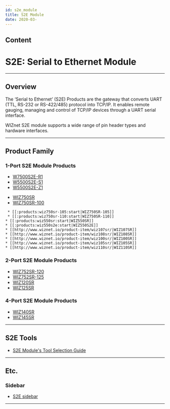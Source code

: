 ```yaml
---
id: s2e_module
title: S2E Module
date: 2020-03-
---
```


## Content

# S2E: Serial to Ethernet Module

-----

## Overview

The ‘Serial to Ethernet’ (S2E) Products are the gateway that converts
UART (TTL, RS-232 or RS-422/485) protocol into TCP/IP. It enables remote
gauging, managing and control of TCP/IP devices through a UART serial
interface.

WIZnet S2E module supports a wide range of pin header types and hardware
interfaces.

-----

## Product Family

### 1-Port S2E Module Products

  - [W7500S2E-R1](/products/w7500s2e-r1/start)
  - [W5500S2E-S1](/products/w5500s2e-s1/start)
  - [W5500S2E-Z1](/products/w5500s2e-z1/start)

<!-- end list -->

  - [WIZ750SR](/products/wiz750sr/start)
  - [WIZ750SR-100](/products/wiz750sr-100/start)

<!-- end list -->

``` 
 * [[:products:wiz750sr-105:start|WIZ750SR-105]]
 * [[:products:wiz750sr-110:start|WIZ750SR-110]]
* [[:products:wiz550sr:start|WIZ550SR]]
* [[:products:wiz550s2e:start|WIZ550S2E]]
* [[http://www.wiznet.io/product-item/wiz107sr/|WIZ107SR]]
* [[http://www.wiznet.io/product-item/wiz108sr/|WIZ108SR]]
* [[http://www.wiznet.io/product-item/wiz100sr/|WIZ100SR]]
* [[http://www.wiznet.io/product-item/wiz105sr/|WIZ105SR]]
* [[http://www.wiznet.io/product-item/wiz110sr/|WIZ110SR]]
```

### 2-Port S2E Module Products

  - [WIZ752SR-120](/products/s2e_module/wiz752sr-120/start)
  - [WIZ752SR-125](/products/s2e_module/wiz752sr-125/start)
  - [WIZ120SR](http://www.wiznet.io/product-item/wiz120sr/)
  - [WIZ125SR](http://www.wiznet.io/product-item/wiz125sr/)

### 4-Port S2E Module Products

  - [WIZ140SR](http://www.wiznet.io/product-item/wiz140sr/)
  - [WIZ145SR](http://www.wiznet.io/product-item/wiz145sr/)

-----

## S2E Tools

  - [S2E Module's Tool Selection Guide](/products/configtool/start)

-----

## Etc.

### Sidebar

  - [S2E sidebar](/products/s2e_module/sidebar)

-----
